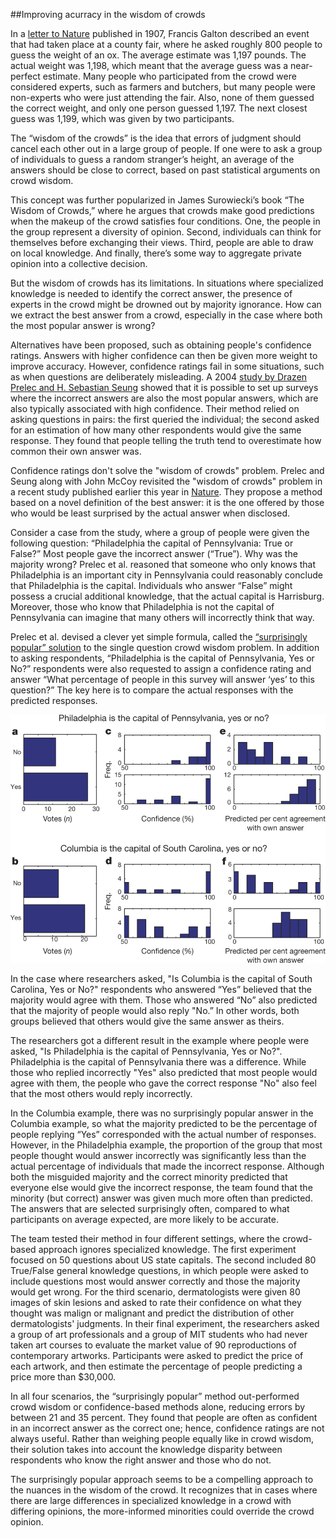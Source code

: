 ##Improving acurracy in the wisdom of crowds

In a [letter to Nature](http://www.nature.com/nature/journal/v75/n1949/abs/075450a0.html) published in 1907, Francis Galton described an event that had taken place at a county fair, where he asked roughly 800 people to guess the weight of an ox. The average estimate was 1,197 pounds. The actual weight was 1,198, which meant that the average guess was a near-perfect estimate. Many people who participated from the crowd were considered experts, such as farmers and butchers, but many people were non-experts who were just attending the fair. Also, none of them guessed the correct weight, and only one person guessed 1,197. The next closest guess was 1,199, which was given by two participants.  

The “wisdom of the crowds” is the idea that errors of judgment should cancel each other out in a large group of people. If one were to ask a group of individuals to guess a random stranger’s height, an average of the answers should be close to correct, based on past statistical arguments on crowd wisdom.

This concept was further popularized in James Surowiecki’s book “The Wisdom of Crowds,” where he argues that crowds make good predictions when the makeup of the crowd satisfies four conditions. One, the people in the group represent a diversity of opinion. Second, individuals can think for themselves before exchanging their views. Third, people are able to draw on local knowledge. And finally, there’s some way to aggregate private opinion into a collective decision.

But the wisdom of crowds has its limitations.  In situations where specialized knowledge is needed to identify the correct answer, the presence of experts in the crowd might be drowned out by majority ignorance. How can we extract the best answer from a crowd, especially in the case where both the most popular answer is wrong? 

Alternatives have been proposed, such as obtaining people's confidence ratings. Answers with higher confidence can then be given more weight to improve accuracy. However, confidence ratings fail in some situations, such as when questions are deliberately misleading. A 2004 [study by Drazen Prelec and H. Sebastian Seung](http://www.eecs.harvard.edu/cs286r/courses/fall10/papers/Prelec10.pdf) showed that it is possible to set up surveys where the incorrect answers are also the most popular answers, which are also typically associated with high confidence. Their method relied on asking questions in pairs: the first queried the individual; the second asked for an estimation of how many other respondents would give the same response. They found that people telling the truth tend to overestimate how common their own answer was. 

Confidence ratings don't solve the "wisdom of crowds" problem. Prelec and Seung along with John McCoy revisited the "wisdom of crowds" problem in a recent study published earlier this year in [Nature](http://www.nature.com/nature/journal/v541/n7638/abs/nature21054.html). They propose a method based on a novel definition of the best answer: it is the one offered by those who would be least surprised by the actual answer when disclosed. 

Consider a case from the study, where a group of people were given the following question: “Philadelphia the capital of Pennsylvania: True or False?” Most people gave the incorrect answer (“True”). Why was the majority wrong? Prelec et al. reasoned that someone who only knows that Philadelphia is an important city in Pennsylvania could reasonably conclude that Philadelphia is the capital. Individuals who answer “False” might possess a crucial additional knowledge, that the actual capital is Harrisburg. Moreover, those who know that Philadelphia is not the capital of Pennsylvania can imagine that many others will incorrectly think that way. 

Prelec et al. devised a clever yet simple formula, called the [“surprisingly popular” solution](http://www.nature.com/nature/journal/v541/n7638/fig_tab/nature21054_F2.html) to the single question crowd wisdom problem. In addition to asking respondents, “Philadelphia is the capital of Pennsylvania, Yes or No?” respondents were also requested to assign a confidence rating and answer “What percentage of people in this survey will answer ‘yes’ to this question?” The key here is to compare the actual responses with the predicted responses.

<img src="src-improving-accuracy-in-the-wisdom-of-crowds/nature21054-f1.jpg" width="800" />

In the case where researchers asked, "Is Columbia is the capital of South Carolina, Yes or No?" respondents who answered “Yes” believed that the majority would agree with them. Those who answered “No” also predicted that the majority of people would also reply "No.” In other words, both groups believed that others would give the same answer as theirs.

The researchers got a different result in the example where people were asked, "Is Philadelphia is the capital of Pennsylvania, Yes or No?". Philadelphia is the capital of Pennsylvania there was a difference. While those who replied incorrectly "Yes" also predicted that most people would agree with them, the people who gave the correct response "No" also feel that the most others would reply incorrectly. 

In the Columbia example, there was no surprisingly popular answer in the Columbia example, so what the majority predicted to be the percentage of people replying “Yes” corresponded with the actual number of responses.  However, in the Philadelphia example, the proportion of the group that most people thought would answer incorrectly was significantly less than the actual percentage of individuals that made the incorrect response. Although both the misguided majority and the correct minority predicted that everyone else would give the incorrect response, the team found that the minority (but correct) answer was given much more often than predicted. The answers that are selected surprisingly often, compared to what participants on average expected, are more likely to be accurate.  

The team tested their method in four different settings, where the crowd-based approach ignores specialized knowledge. The first experiment focused on 50 questions about US state capitals. The second included 80 True/False general knowledge questions, in which people were asked to include questions most would answer correctly and those the majority would get wrong. For the third scenario, dermatologists were given 80 images of skin lesions and asked to rate their confidence on what they thought was malign or malignant and predict the distribution of other dermatologists' judgments. In their final experiment, the researchers asked a group of art professionals and a group of MIT students who had never taken art courses to evaluate the market value of 90 reproductions of contemporary artworks. Participants were asked to predict the price of each artwork, and then estimate the percentage of people predicting a price more than $30,000.

In all four scenarios, the “surprisingly popular” method out-performed crowd wisdom or confidence-based methods alone, reducing errors by between 21 and 35 percent. They found that people are often as confident in an incorrect answer as the correct one; hence, confidence ratings are not always useful. Rather than weighing people equally like in crowd wisdom, their solution takes into account the knowledge disparity between respondents who know the right answer and those who do not. 

The surprisingly popular approach seems to be a compelling approach to the nuances in the wisdom of the crowd. It recognizes that in cases where there are large differences in specialized knowledge in a crowd with differing opinions, the more-informed minorities could override the crowd opinion.

